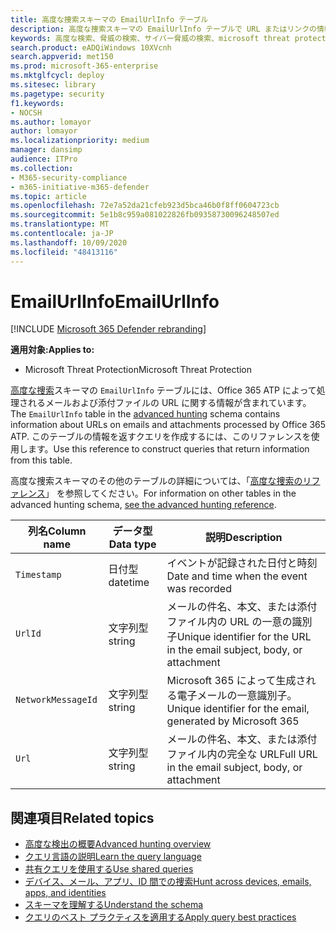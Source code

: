 ```yaml
---
title: 高度な捜索スキーマの EmailUrlInfo テーブル
description: 高度な捜索スキーマの EmailUrlInfo テーブルで URL またはリンクの情報について学習する
keywords: 高度な検索、脅威の検索、サイバー脅威の検索、microsoft threat protection、microsoft 365、mtp、m365、search、query、テレメトリ、スキーマ参照、kusto、table、column、data type、description、EmailUrlInfo、network message id、url、link
search.product: eADQiWindows 10XVcnh
search.appverid: met150
ms.prod: microsoft-365-enterprise
ms.mktglfcycl: deploy
ms.sitesec: library
ms.pagetype: security
f1.keywords:
- NOCSH
ms.author: lomayor
author: lomayor
ms.localizationpriority: medium
manager: dansimp
audience: ITPro
ms.collection:
- M365-security-compliance
- m365-initiative-m365-defender
ms.topic: article
ms.openlocfilehash: 72e7a52da21cfeb923d5bca46b0f8ff0604723cb
ms.sourcegitcommit: 5e1b8c959a081022826fb09358730096248507ed
ms.translationtype: MT
ms.contentlocale: ja-JP
ms.lasthandoff: 10/09/2020
ms.locfileid: "48413116"
---
```

# <a name="emailurlinfo"></a><span data-ttu-id="1ec82-104">EmailUrlInfo</span><span class="sxs-lookup"><span data-stu-id="1ec82-104">EmailUrlInfo</span></span>

[!INCLUDE [Microsoft 365 Defender rebranding](../includes/microsoft-defender.md)]


<span data-ttu-id="1ec82-105">**適用対象:**</span><span class="sxs-lookup"><span data-stu-id="1ec82-105">**Applies to:**</span></span>
- <span data-ttu-id="1ec82-106">Microsoft Threat Protection</span><span class="sxs-lookup"><span data-stu-id="1ec82-106">Microsoft Threat Protection</span></span>

<span data-ttu-id="1ec82-107">[高度な捜索](advanced-hunting-overview.md)スキーマの `EmailUrlInfo` テーブルには、Office 365 ATP によって処理されるメールおよび添付ファイルの URL に関する情報が含まれています。</span><span class="sxs-lookup"><span data-stu-id="1ec82-107">The `EmailUrlInfo` table in the [advanced hunting](advanced-hunting-overview.md) schema contains information about URLs on emails and attachments processed by Office 365 ATP.</span></span> <span data-ttu-id="1ec82-108">このテーブルの情報を返すクエリを作成するには、このリファレンスを使用します。</span><span class="sxs-lookup"><span data-stu-id="1ec82-108">Use this reference to construct queries that return information from this table.</span></span>

<span data-ttu-id="1ec82-109">高度な捜索スキーマのその他のテーブルの詳細については、「[高度な捜索のリファレンス](advanced-hunting-schema-tables.md)」 を参照してください。</span><span class="sxs-lookup"><span data-stu-id="1ec82-109">For information on other tables in the advanced hunting schema, [see the advanced hunting reference](advanced-hunting-schema-tables.md).</span></span>

| <span data-ttu-id="1ec82-110">列名</span><span class="sxs-lookup"><span data-stu-id="1ec82-110">Column name</span></span> | <span data-ttu-id="1ec82-111">データ型</span><span class="sxs-lookup"><span data-stu-id="1ec82-111">Data type</span></span> | <span data-ttu-id="1ec82-112">説明</span><span class="sxs-lookup"><span data-stu-id="1ec82-112">Description</span></span> |
|-------------|-----------|-------------|
| `Timestamp` | <span data-ttu-id="1ec82-113">日付型</span><span class="sxs-lookup"><span data-stu-id="1ec82-113">datetime</span></span> | <span data-ttu-id="1ec82-114">イベントが記録された日付と時刻</span><span class="sxs-lookup"><span data-stu-id="1ec82-114">Date and time when the event was recorded</span></span> |
| `UrlId` | <span data-ttu-id="1ec82-115">文字列型</span><span class="sxs-lookup"><span data-stu-id="1ec82-115">string</span></span> | <span data-ttu-id="1ec82-116">メールの件名、本文、または添付ファイル内の URL の一意の識別子</span><span class="sxs-lookup"><span data-stu-id="1ec82-116">Unique identifier for the URL in the email subject, body, or attachment</span></span> |
| `NetworkMessageId` | <span data-ttu-id="1ec82-117">文字列型</span><span class="sxs-lookup"><span data-stu-id="1ec82-117">string</span></span> | <span data-ttu-id="1ec82-118">Microsoft 365 によって生成される電子メールの一意識別子。</span><span class="sxs-lookup"><span data-stu-id="1ec82-118">Unique identifier for the email, generated by Microsoft 365</span></span> |
| `Url` | <span data-ttu-id="1ec82-119">文字列型</span><span class="sxs-lookup"><span data-stu-id="1ec82-119">string</span></span> | <span data-ttu-id="1ec82-120">メールの件名、本文、または添付ファイル内の完全な URL</span><span class="sxs-lookup"><span data-stu-id="1ec82-120">Full URL in the email subject, body, or attachment</span></span> |

## <a name="related-topics"></a><span data-ttu-id="1ec82-121">関連項目</span><span class="sxs-lookup"><span data-stu-id="1ec82-121">Related topics</span></span>
- [<span data-ttu-id="1ec82-122">高度な検出の概要</span><span class="sxs-lookup"><span data-stu-id="1ec82-122">Advanced hunting overview</span></span>](advanced-hunting-overview.md)
- [<span data-ttu-id="1ec82-123">クエリ言語の説明</span><span class="sxs-lookup"><span data-stu-id="1ec82-123">Learn the query language</span></span>](advanced-hunting-query-language.md)
- [<span data-ttu-id="1ec82-124">共有クエリを使用する</span><span class="sxs-lookup"><span data-stu-id="1ec82-124">Use shared queries</span></span>](advanced-hunting-shared-queries.md)
- [<span data-ttu-id="1ec82-125">デバイス、メール、アプリ、ID 間での捜索</span><span class="sxs-lookup"><span data-stu-id="1ec82-125">Hunt across devices, emails, apps, and identities</span></span>](advanced-hunting-query-emails-devices.md)
- [<span data-ttu-id="1ec82-126">スキーマを理解する</span><span class="sxs-lookup"><span data-stu-id="1ec82-126">Understand the schema</span></span>](advanced-hunting-schema-tables.md)
- [<span data-ttu-id="1ec82-127">クエリのベスト プラクティスを適用する</span><span class="sxs-lookup"><span data-stu-id="1ec82-127">Apply query best practices</span></span>](advanced-hunting-best-practices.md)
